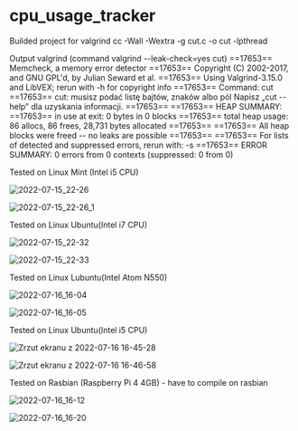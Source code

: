 # cpu_usage_tracker

Builded project for valgrind 
cc -Wall -Wextra -g cut.c -o cut -lpthread

Output valgrind (command valgrind --leak-check=yes cut)
==17653== Memcheck, a memory error detector
==17653== Copyright (C) 2002-2017, and GNU GPL'd, by Julian Seward et al.
==17653== Using Valgrind-3.15.0 and LibVEX; rerun with -h for copyright info
==17653== Command: cut
==17653== 
cut: musisz podać listę bajtów, znaków albo pól
Napisz „cut --help” dla uzyskania informacji.
==17653== 
==17653== HEAP SUMMARY:
==17653==     in use at exit: 0 bytes in 0 blocks
==17653==   total heap usage: 86 allocs, 86 frees, 28,731 bytes allocated
==17653== 
==17653== All heap blocks were freed -- no leaks are possible
==17653== 
==17653== For lists of detected and suppressed errors, rerun with: -s
==17653== ERROR SUMMARY: 0 errors from 0 contexts (suppressed: 0 from 0)

Tested on Linux Mint (Intel i5 CPU)

![2022-07-15_22-26](https://user-images.githubusercontent.com/17749811/179307163-a688728d-44e8-4329-8d7e-3b67ee5e2558.png)

![2022-07-15_22-26_1](https://user-images.githubusercontent.com/17749811/179307253-bf3b8437-7446-43ec-a643-45cd54b1ae2b.png)

Tested on Linux Ubuntu(Intel i7 CPU)

![2022-07-15_22-32](https://user-images.githubusercontent.com/17749811/179307365-75195702-f065-4986-ac08-977c8666ba93.png)

![2022-07-15_22-33](https://user-images.githubusercontent.com/17749811/179307405-b3ff8575-b9fc-41e9-b042-23cc0b093cd9.png)

Tested on Linux Lubuntu(Intel Atom N550)

![2022-07-16_16-04](https://user-images.githubusercontent.com/17749811/179359930-5a901611-040d-4239-93f9-6d1480abef0e.png)

![2022-07-16_16-05](https://user-images.githubusercontent.com/17749811/179359940-41e42a4d-bf73-47b6-b1e3-04d0c8b43534.png)

Tested on Linux Ubuntu(Intel i5 CPU)

![Zrzut ekranu z 2022-07-16 16-45-28](https://user-images.githubusercontent.com/17749811/179360000-6120fe3f-21af-416a-a3b9-f07105767a06.png)

![Zrzut ekranu z 2022-07-16 16-46-58](https://user-images.githubusercontent.com/17749811/179360005-5c074e94-57a3-44e3-954d-90234cf05307.png)

Tested on Rasbian (Raspberry Pi 4 4GB) - have to compile on rasbian

![2022-07-16_16-12](https://user-images.githubusercontent.com/17749811/179360111-0121f732-fede-49f6-8f47-25a560da1df5.png)

![2022-07-16_16-20](https://user-images.githubusercontent.com/17749811/179360129-baaf30f6-71a9-447d-84fd-ad59c72e3b20.png)










